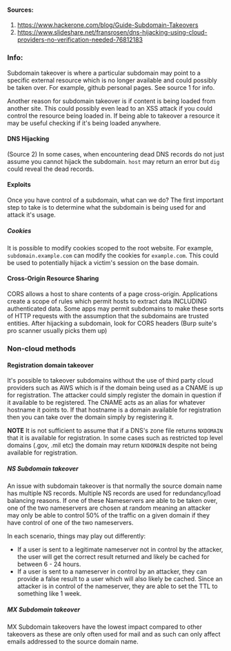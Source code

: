 #### Sources:
1) https://www.hackerone.com/blog/Guide-Subdomain-Takeovers
2) https://www.slideshare.net/fransrosen/dns-hijacking-using-cloud-providers-no-verification-needed-76812183

### Info:
Subdomain takeover is where a particular subdomain may point to a specific external resource which is no longer available and could possibly be taken over. For example, github personal pages. See source 1 for info.

Another reason for subdomain takeover is if content is being loaded from another site. This could possibly even lead to an XSS attack if you could control the resource being loaded in. If being able to takeover a resource it may be useful checking if it's being loaded anywhere.

#### DNS Hijacking
(Source 2)
In some cases, when encountering dead DNS records do not just assume you cannot hijack the subdomain. `host` may return an error but `dig` could reveal the dead records.

#### Exploits
Once you have control of a subdomain, what can we do?
The first important step to take is to determine what the subdomain is being used for and attack it's usage.

##### Cookies
It is possible to modify cookies scoped to the root website. For example, `subdomain.example.com` can modify the cookies for `example.com`. This could be used to potentially hijack a victim's session on the base domain.

#### Cross-Origin Resource Sharing
CORS allows a host to share contents of a page cross-origin. Applications create a scope of rules which permit hosts to extract data INCLUDING authenticated data. Some apps may permit subdomains to make these sorts of HTTP requests with the assumption that the subdomains are trusted entities. After hijacking a subdomain, look for CORS headers (Burp suite's pro scanner usually picks them up)

### Non-cloud methods
#### Registration domain takeover
It's possible to takeover subdomains without the use of third party cloud providers such as AWS which is if the domain being used as a CNAME is up for registration. The attacker could simply register the domain in question if it available to be registered. The CNAME acts as an alias for whatever hostname it points to. If that hostname is a domain available for registration then you can take over the domain simply by registering it.

**NOTE** It is not sufficient to assume that if a DNS's zone file returns `NXDOMAIN` that it is available for registration. In some cases such as restricted top level domains (.gov, .mil etc) the domain may return `NXDOMAIN` despite not being available for registration.

##### NS Subdomain takeover
An issue with subdomain takeover is that normally the source domain name has multiple NS records. Multiple NS records are used for redundancy/load balancing reasons. If one of these Nameservers are able to be taken over, one of the two nameservers are chosen at random meaning an attacker may only be able to control 50% of the traffic on a given domain if they have control of one of the two nameservers.

In each scenario, things may play out differently:
- If a user is sent to a legitimate nameserver not in control by the attacker, the user will get the correct result returned and likely be cached for between 6 - 24 hours.
- If a user is sent to a nameserver in control by an attacker, they can provide a false result to a user which will also likely be cached. Since an attacker is in control of the nameserver, they are able to set the TTL to something like 1 week.

##### MX Subdomain takeover
MX Subdomain takeovers have the lowest impact compared to other takeovers as these are only often used for mail and as such can only affect emails addressed to the source domain name.
